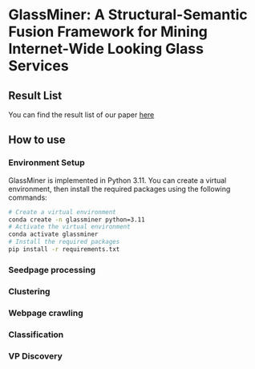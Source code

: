 # GlassMiner: A Structural-Semantic Fusion Framework for Mining Internet-Wide Looking Glass Services

## Result List

You can find the result list of our paper [here](https://glassminer.github.io/GlassMiner/)

## How to use

### Environment Setup

GlassMiner is implemented in Python 3.11. You can create a virtual environment, then install the required packages using the following commands:

```bash
# Create a virtual environment
conda create -n glassminer python=3.11
# Activate the virtual environment
conda activate glassminer
# Install the required packages
pip install -r requirements.txt
```

### Seedpage processing


### Clustering


### Webpage crawling


### Classification


### VP Discovery